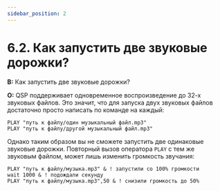 ```yaml
---
sidebar_position: 2
---
```


# 6.2. Как запустить две звуковые дорожки?
<!-- [:faq_06_02] -->

**В:** Как запустить две звуковые дорожки?

**О:**
QSP поддерживает одновременное воспроизведение до 32-х звуковых файлов. Это значит, что для запуска двух звуковых файлов достаточно просто написать по команде на каждый:

```qsp
PLAY "путь к файлу/один музыкальный файл.mp3"
PLAY "путь к файлу/другой музыкальный файл.mp3"
```

Однако таким образом вы не сможете запустить две одинаковые звуковые дорожки. Повторный вызов оператора `PLAY` с тем же звуковым файлом, может лишь изменить громкость звучания:

```qsp
PLAY "путь к файлу/музыка.mp3" & ! запустили со 100% громкости
wait 1000 & ! подождали секунду
PLAY "путь к файлу/музыка.mp3",50 & ! снизили громкость до 50%
```
